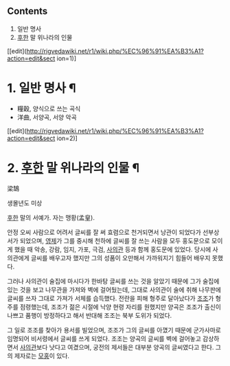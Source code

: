 ## Contents

    

1. 일반 명사 
2. [후한](%ED%9B%84%ED%95%9C.md) 말 위나라의 인물 

[[edit](http://rigvedawiki.net/r1/wiki.php/%EC%96%91%EA%B3%A1?action=edit&sect
ion=1)]

# 1. 일반 명사 ¶

  * 糧穀, 양식으로 쓰는 곡식
  * 洋曲, 서양곡, 서양 악곡  

[[edit](http://rigvedawiki.net/r1/wiki.php/%EC%96%91%EA%B3%A1?action=edit&sect
ion=2)]

# 2. [후한](%ED%9B%84%ED%95%9C.md) 말 위나라의 인물 ¶

梁鵠

  

생몰년도 미상

  

[후한](%ED%9B%84%ED%95%9C.md) 말의 서예가. 자는 맹황(孟皇).

  

안정 오씨 사람으로 어려서 글씨를 잘 써 효렴으로 천거되면서 낭관이 되었다가 선부상서가 되었으며,
[영제](%EC%98%81%EC%A0%9C.md)가 그를 중시해 천하에 글씨를 잘 쓰는 사람을 모두 홍도문으로 모이게 했을 때 악송,
강람, 임지, 가포, 극검, [사의관](%EC%82%AC%EC%9D%98%EA%B4%80.md) 등과 함께 홍도문에 있었다. 당시에
사의관에게 글씨를 배우고자 했지만 그의 성품이 오만해서 가까워지기 힘들어 배우지 못했다.

  

그러나 사의관이 술집에 마시다가 한바탕 글씨를 쓰는 것을 알았기 때문에 그가 술집에 있는 것을 보고 나무관을 가져와 벽에 걸어뒀는데, 그대로
사의관이 술에 취해 나무판에 글씨를 쓰자 그대로 가져가 서체를 습득했다. 전란을 피해 형주로 달아났다가
[조조](%EC%A1%B0%EC%A1%B0.md)가 형주를 점령했는데, 조조가 젊은 시절에 낙양 현령 자리를 원했지만 양곡은 조조가
출신이 나쁘고 품행이 방정하다고 해서 반대해 조조는 북부 도위가 되었다.

  

그 일로 조조를 찾아가 용서를 빌었으며, 조조가 그의 글씨를 아꼈기 때문에 군가사마로 임명되어 비서령에서 글씨를 쓰게 되었다. 조조는 양곡의
글씨를 벽에 걸어놓고 감상하면서 [사의관](%EC%82%AC%EC%9D%98%EA%B4%80.md)보다 낫다고 여겼으며, 궁전의
제서들은 대부분 양곡의 글씨였다고 한다. 그의 제자로는 [모홍](%EB%AA%A8%ED%99%8D.md)이 있다.

